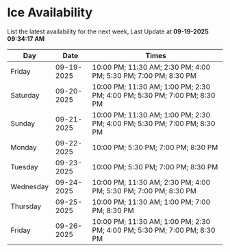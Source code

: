 # Ice Availability

List the latest availability for the next week, Last Update at **09-19-2025 09:34:17 AM**

| Day         | Date        | Times       |
| ----------- | ----------- | ----------- |
|Friday|09-19-2025|10:00 PM; 11:30 AM; 2:30 PM; 4:00 PM; 5:30 PM; 7:00 PM; 8:30 PM|
|Saturday|09-20-2025|10:00 PM; 11:30 AM; 1:00 PM; 2:30 PM; 4:00 PM; 5:30 PM; 7:00 PM; 8:30 PM|
|Sunday|09-21-2025|10:00 PM; 11:30 AM; 1:00 PM; 2:30 PM; 4:00 PM; 5:30 PM; 7:00 PM; 8:30 PM|
|Monday|09-22-2025|10:00 PM; 5:30 PM; 7:00 PM; 8:30 PM|
|Tuesday|09-23-2025|10:00 PM; 5:30 PM; 7:00 PM; 8:30 PM|
|Wednesday|09-24-2025|10:00 PM; 11:30 AM; 2:30 PM; 4:00 PM; 5:30 PM; 7:00 PM; 8:30 PM|
|Thursday|09-25-2025|10:00 PM; 11:30 AM; 1:00 PM; 7:00 PM; 8:30 PM|
|Friday|09-26-2025|10:00 PM; 11:30 AM; 1:00 PM; 2:30 PM; 4:00 PM; 5:30 PM; 7:00 PM; 8:30 PM|
